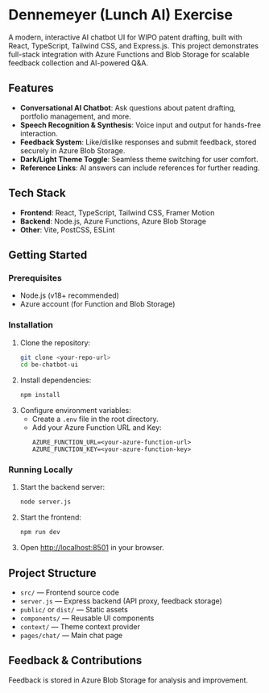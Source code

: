 # Dennemeyer (Lunch AI) Exercise

A modern, interactive AI chatbot UI for WIPO patent drafting, built with React, TypeScript, Tailwind CSS, and Express.js. This project demonstrates full-stack integration with Azure Functions and Blob Storage for scalable feedback collection and AI-powered Q&A.

## Features
- **Conversational AI Chatbot**: Ask questions about patent drafting, portfolio management, and more.
- **Speech Recognition & Synthesis**: Voice input and output for hands-free interaction.
- **Feedback System**: Like/dislike responses and submit feedback, stored securely in Azure Blob Storage.
- **Dark/Light Theme Toggle**: Seamless theme switching for user comfort.
- **Reference Links**: AI answers can include references for further reading.

## Tech Stack
- **Frontend**: React, TypeScript, Tailwind CSS, Framer Motion
- **Backend**: Node.js, Azure Functions, Azure Blob Storage
- **Other**: Vite, PostCSS, ESLint

## Getting Started

### Prerequisites
- Node.js (v18+ recommended)
- Azure account (for Function and Blob Storage)

### Installation
1. Clone the repository:
   ```bash
   git clone <your-repo-url>
   cd be-chatbot-ui
   ```
2. Install dependencies:
   ```bash
   npm install
   ```
3. Configure environment variables:
   - Create a `.env` file in the root directory.
   - Add your Azure Function URL and Key:
     ```env
     AZURE_FUNCTION_URL=<your-azure-function-url>
     AZURE_FUNCTION_KEY=<your-azure-function-key>
     ```

### Running Locally
1. Start the backend server:
   ```bash
   node server.js
   ```
2. Start the frontend:
   ```bash
   npm run dev
   ```
3. Open [http://localhost:8501](http://localhost:8501) in your browser.

## Project Structure
- `src/` — Frontend source code
- `server.js` — Express backend (API proxy, feedback storage)
- `public/` or `dist/` — Static assets
- `components/` — Reusable UI components
- `context/` — Theme context provider
- `pages/chat/` — Main chat page

## Feedback & Contributions
Feedback is stored in Azure Blob Storage for analysis and improvement.